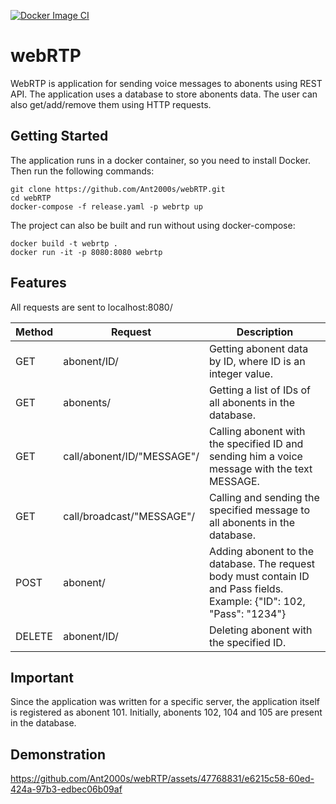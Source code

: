 [![Docker Image CI](https://github.com/Ant2000s/webRTP/actions/workflows/docker-image.yml/badge.svg)](https://github.com/Ant2000s/webRTP/actions/workflows/docker-image.yml)

webRTP
=====

WebRTP is application for sending voice messages
to abonents using REST API. The application uses
a database to store abonents data. The user can
also get/add/remove them using HTTP requests.

Getting Started
-----
The application runs in a docker container, so
you need to install Docker. Then run the following
commands:
```
git clone https://github.com/Ant2000s/webRTP.git
cd webRTP
docker-compose -f release.yaml -p webrtp up
```
The project can also be built and run without using
docker-compose:
```
docker build -t webrtp .
docker run -it -p 8080:8080 webrtp
```
Features
-----
All requests are sent to localhost:8080/

| Method | Request                    | Description                                                                                                            |
|--------|----------------------------|------------------------------------------------------------------------------------------------------------------------|
| GET    | abonent/ID/                | Getting abonent data by ID, where ID is an integer value.                                                              |
| GET    | abonents/                  | Getting a list of IDs of all abonents in the database.                                                                 |
| GET    | call/abonent/ID/"MESSAGE"/ | Calling abonent with the specified ID and sending him a voice message with the text MESSAGE.                           |
| GET    | call/broadcast/"MESSAGE"/  | Сalling and sending the specified message to all abonents in the database.                                             |
| POST   | abonent/                   | Adding abonent to the database. The request body must contain ID and Pass fields. Example: {"ID": 102, "Pass": "1234"} |
| DELETE | abonent/ID/                | Deleting abonent with the specified ID.                                                                                |

Important
-----
Since the application was written for a specific server, the application itself is registered as abonent 101.
Initially, abonents 102, 104 and 105 are present in the database.

Demonstration
-----
https://github.com/Ant2000s/webRTP/assets/47768831/e6215c58-60ed-424a-97b3-edbec06b09af

